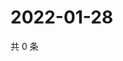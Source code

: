 # 2022-01-28

共 0 条

<!-- BEGIN WEIBO -->
<!-- 最后更新时间 Fri Jan 28 2022 15:13:26 GMT+0800 (China Standard Time) -->

<!-- END WEIBO -->
